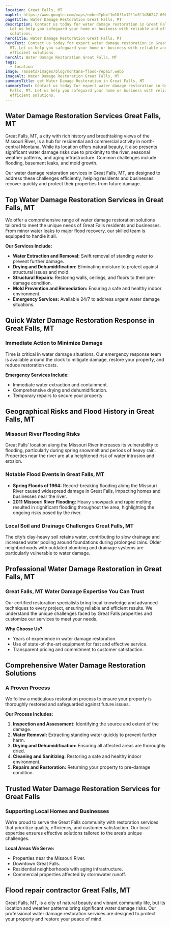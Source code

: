```yaml
---
location: Great Falls, MT
mapUrl: https://www.google.com/maps/embed?pb=!1m18!1m12!1m3!1d86247.60897524272!2d-111.38608703683506!3d47.504760313803864!2m3!1f0!2f0!3f0!3m2!1i1024!2i768!4f13.1!3m3!1m2!1s0x5342378d658cb83b%3A0xd6de56b18e5945a8!2sGreat%20Falls%2C%20MT!5e0!3m2!1sen!2sus!4v1735701358540!5m2!1sen!2sus
pageTitle: Water Damage Restoration Great Falls, MT
description: Contact us today for water damage restoration in Great Falls, MT.
  Let us help you safeguard your home or business with reliable and efficient
  solutions.
heroTitle: Water Damage Restoration Great Falls, MT
heroText: Contact us today for expert water damage restoration in Great Falls,
  MT. Let us help you safeguard your home or business with reliable and
  efficient solutions.
heroAlt: Water Damage Restoration Great Falls, MT
tags:
  - location
image: /assets/images/blog/montana-flood-repair.webp
imageAlt: Water Damage Restoration Great Falls, MT
summaryTitle: get Water Damage Restoration in Great Falls, MT
summaryText: Contact us today for expert water damage restoration in Great
  Falls, MT. Let us help you safeguard your home or business with reliable and
  efficient solutions.
---
```

## Water Damage Restoration Services Great Falls, MT

Great Falls, MT, a city with rich history and breathtaking views of the Missouri River, is a hub for residential and commercial activity in north-central Montana. While its location offers natural beauty, it also presents significant water damage risks due to proximity to the river, seasonal weather patterns, and aging infrastructure. Common challenges include flooding, basement leaks, and mold growth.

Our water damage restoration services in Great Falls, MT, are designed to address these challenges efficiently, helping residents and businesses recover quickly and protect their properties from future damage.

## Top Water Damage Restoration Services in Great Falls, MT

We offer a comprehensive range of water damage restoration solutions tailored to meet the unique needs of Great Falls residents and businesses. From minor water leaks to major flood recovery, our skilled team is equipped to handle it all.

**Our Services Include:**

* **Water Extraction and Removal:** Swift removal of standing water to prevent further damage.
* **Drying and Dehumidification:** Eliminating moisture to protect against structural issues and mold.
* **Structural Repairs:** Restoring walls, ceilings, and floors to their pre-damage condition.
* **Mold Prevention and Remediation:** Ensuring a safe and healthy indoor environment.
* **Emergency Services:** Available 24/7 to address urgent water damage situations.

## Quick Water Damage Restoration Response in Great Falls, MT

### Immediate Action to Minimize Damage

Time is critical in water damage situations. Our emergency response team is available around the clock to mitigate damage, restore your property, and reduce restoration costs.

**Emergency Services Include:**

* Immediate water extraction and containment.
* Comprehensive drying and dehumidification.
* Temporary repairs to secure your property.

## Geographical Risks and Flood History in Great Falls, MT

### Missouri River Flooding Risks

Great Falls’ location along the Missouri River increases its vulnerability to flooding, particularly during spring snowmelt and periods of heavy rain. Properties near the river are at a heightened risk of water intrusion and erosion.

### Notable Flood Events in Great Falls, MT

* **Spring Floods of 1964:** Record-breaking flooding along the Missouri River caused widespread damage in Great Falls, impacting homes and businesses near the river.
* **2011 Missouri River Flooding:** Heavy snowpack and rapid melting resulted in significant flooding throughout the area, highlighting the ongoing risks posed by the river.

### Local Soil and Drainage Challenges Great Falls, MT

The city’s clay-heavy soil retains water, contributing to slow drainage and increased water pooling around foundations during prolonged rains. Older neighborhoods with outdated plumbing and drainage systems are particularly vulnerable to water damage.

## Professional Water Damage Restoration in Great Falls, MT

### Great Falls, MT Water Damage Expertise You Can Trust

Our certified restoration specialists bring local knowledge and advanced techniques to every project, ensuring reliable and efficient results. We understand the unique challenges faced by Great Falls properties and customize our services to meet your needs.

**Why Choose Us?**

* Years of experience in water damage restoration.
* Use of state-of-the-art equipment for fast and effective service.
* Transparent pricing and commitment to customer satisfaction.

## Comprehensive Water Damage Restoration Solutions

### A Proven Process

We follow a meticulous restoration process to ensure your property is thoroughly restored and safeguarded against future issues.

**Our Process Includes:**

1. **Inspection and Assessment:** Identifying the source and extent of the damage.
2. **Water Removal:** Extracting standing water quickly to prevent further harm.
3. **Drying and Dehumidification:** Ensuring all affected areas are thoroughly dried.
4. **Cleaning and Sanitizing:** Restoring a safe and healthy indoor environment.
5. **Repairs and Restoration:** Returning your property to pre-damage condition.

## Trusted Water Damage Restoration Services for Great Falls

### Supporting Local Homes and Businesses

We’re proud to serve the Great Falls community with restoration services that prioritize quality, efficiency, and customer satisfaction. Our local expertise ensures effective solutions tailored to the area’s unique challenges.

**Local Areas We Serve:**

* Properties near the Missouri River.
* Downtown Great Falls.
* Residential neighborhoods with aging infrastructure.
* Commercial properties affected by stormwater runoff.

## Flood repair contractor Great Falls, MT

Great Falls, MT, is a city of natural beauty and vibrant community life, but its location and weather patterns bring significant water damage risks. Our professional water damage restoration services are designed to protect your property and restore your peace of mind.
